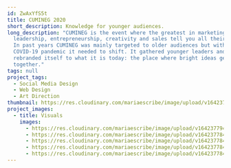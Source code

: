 ```yaml
---
id: ZwAxYfS5t
title: CUMINEG 2020
short_description: Knowledge for younger audiences.
long_description: "CUMINEG is the event where the greatest in marketing,
  leadership, entrepreneurship, creativity and sales tell you all their secrets.
  In past years CUMINEG was mainly targeted to older audiences but with the
  COVID-19 pandemic it needed to shift. It gathered younger leaders and
  rebranded itself to what it is today: the place where bright ideas get
  together."
tags: null
project_tags:
  - Social Media Design
  - Web Design
  - Art Direction
thumbnail: https://res.cloudinary.com/mariaescribe/image/upload/v1642377947/CUMINEG-2020/jbtnnslocereoh0ek5vb.jpg
project_images:
  - title: Visuals
    images:
      - https://res.cloudinary.com/mariaescribe/image/upload/v1642377947/CUMINEG-2020/jbtnnslocereoh0ek5vb.jpg
      - https://res.cloudinary.com/mariaescribe/image/upload/v1642377842/CUMINEG-2020/image2_ob2h9b.jpg
      - https://res.cloudinary.com/mariaescribe/image/upload/v1642377843/CUMINEG-2020/image3_rp7awt.jpg
      - https://res.cloudinary.com/mariaescribe/image/upload/v1642377845/CUMINEG-2020/image4_g50oxn.jpg
      - https://res.cloudinary.com/mariaescribe/image/upload/v1642377844/CUMINEG-2020/image5_t9fadv.jpg
---
```

